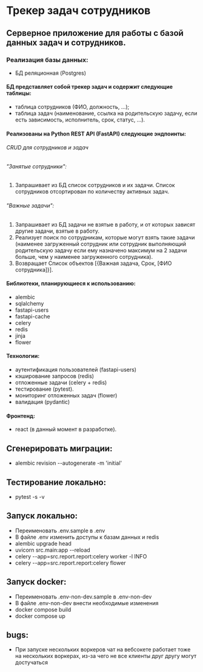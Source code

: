 # Трекер задач сотрудников

## Серверное приложение для работы с базой данных задач и сотрудников. 

### Реализация базы данных:

+ БД реляционная  (Postgres)

#### БД представляет собой трекер задач и содержит следующие таблицы:

+ таблица сотрудников (ФИО, должность, ...);
+ таблица задач (наименование, ссылка на родительскую задачу, если есть зависимость, исполнитель, срок, статус, ...).

#### Реализованы на Python REST API (FastAPI) следующие эндпоинты:
###### CRUD для сотрудников и задач
###### "Занятые сотрудники": 
1) Запрашивает из БД список сотрудников и их задачи.
Список сотрудников отсортирован по количеству активных задач.
###### "Важные задачи": 
1) Запрашивает из БД задачи не взятые в работу, и от которых зависят другие задачи, взятые в работу.
2) Реализует поиск по сотрудникам, которые могут взять такие задачи 
(наименее загруженный сотрудник или сотрудник выполняющий родительскую задачу если ему назначено 
максимум на 2 задачи больше, чем у наименее загруженного сотрудника).
3) Возвращает Список объектов [{Важная задача, Срок, [ФИО сотрудника]}].

    
#### Библиотеки, планирующиеся к использованию:
+ alembic
+ sqlalchemy
+ fastapi-users
+ fastapi-cache
+ celery
+ redis
+ jinja
+ flower

#### Технологии:
+ аутентификация пользователей (fastapi-users)
+ кэширование запросов (redis)
+ отложенные задачи (celery + redis)
+ тестирование (pytest).
+ мониторинг отложенных задач (flower)
+ валидация (pydantic)

#### Фронтенд:
+ react (в данный момент в разработке).

## Сгенерировать миграции:
+  alembic revision --autogenerate -m 'initial'

## Тестирование локально:
+ pytest -s -v

## Запуск локально:
+ Переименовать .env.sample в .env
+ В файле .env изменить доступы к базам данных и redis
+ alembic upgrade head
+ uvicorn src.main:app --reload
+ celery --app=src.report.report:celery worker -l INFO
+ celery --app=src.report.report:celery flower

## Запуск docker:
+ Переименовать .env-non-dev.sample в .env-non-dev
+ В файле .env-non-dev внести необходимые изменения
+ docker compose build
+ docker compose up

## bugs:
+ При запуске нескольких воркеров чат на вебсокете работает тоже на нескольких воркерах, 
из-за чего не все клиенты друг другу могут достучаться